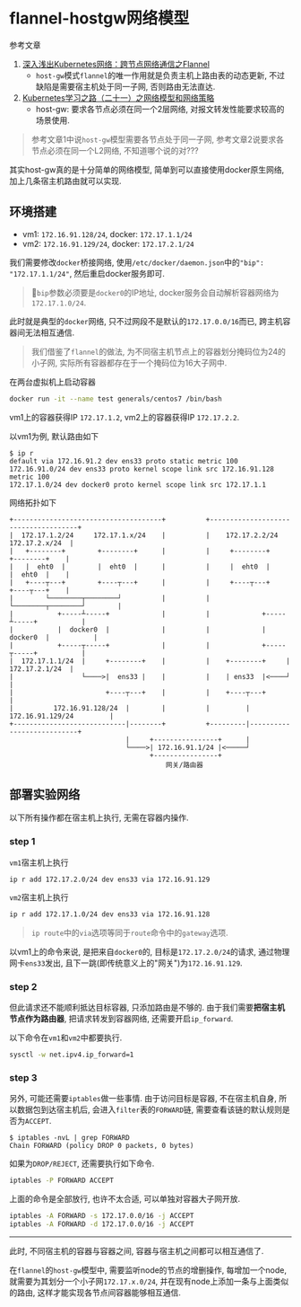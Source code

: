 # flannel-hostgw网络模型

参考文章

1. [深入浅出Kubernetes网络：跨节点网络通信之Flannel](https://cloud.tencent.com/developer/article/1450296)
    - `host-gw`模式`flannel`的唯一作用就是负责主机上路由表的动态更新, 不过缺陷是需要宿主机处于同一子网, 否则路由无法直达. 
2. [Kubernetes学习之路（二十一）之网络模型和网络策略](https://www.cnblogs.com/linuxk/p/10517055.html)
    - host-gw: 要求各节点必须在同一个2层网络, 对报文转发性能要求较高的场景使用.

> 参考文章1中说`host-gw`模型需要各节点处于同一子网, 参考文章2说要求各节点必须在同一个L2网络, 不知道哪个说的对???

其实host-gw真的是十分简单的网络模型, 简单到可以直接使用docker原生网络, 加上几条宿主机路由就可以实现.

## 环境搭建

- vm1: `172.16.91.128/24`, docker: `172.17.1.1/24`
- vm2: `172.16.91.129/24`, docker: `172.17.2.1/24`

我们需要修改`docker`桥接网络, 使用`/etc/docker/daemon.json`中的`"bip": "172.17.1.1/24"`, 然后重启docker服务即可. 

> `bip`参数必须要是`docker0`的IP地址, docker服务会自动解析容器网络为`172.17.1.0/24`.

此时就是典型的`docker`网络, 只不过网段不是默认的`172.17.0.0/16`而已, 跨主机容器间无法相互通信.

> 我们借鉴了`flannel`的做法, 为不同宿主机节点上的容器划分掩码位为24的小子网, 实际所有容器都存在于一个掩码位为16大子网中.

在两台虚拟机上启动容器

```bash
docker run -it --name test generals/centos7 /bin/bash
```

vm1上的容器获得IP `172.17.1.2`, vm2上的容器获得IP `172.17.2.2`.

以vm1为例, 默认路由如下

```console
$ ip r 
default via 172.16.91.2 dev ens33 proto static metric 100
172.16.91.0/24 dev ens33 proto kernel scope link src 172.16.91.128 metric 100
172.17.1.0/24 dev docker0 proto kernel scope link src 172.17.1.1
```

网络拓扑如下

```
+-------------------------------------+          +-------------------------------------+
|  172.17.1.2/24     172.17.1.x/24    |          |    172.17.2.2/24     172.17.2.x/24  |
|   +--------+        +--------+      |          |     +--------+        +--------+    |
|   |  eht0  |        |  eht0  |      |          |     |  eht0  |        |  eht0  |    |
|   +----┬---+        +----┬---+      |          |     +----┬---+        +----┬---+    |
|        └────────┬────────┘          |          |          └────────┬────────┘        |
|           +-----┴-----+             |          |             +-----┴-----+           |
|           |  docker0  |             |          |             |  docker0  |           |
|           +-----┬-----+             |          |             +-----┬-----+           |
|  172.17.1.1/24  |     +--------+    |          |    +--------+     |  172.17.2.1/24  |
|                 └────>|  ens33 |    |          |    | ens33  |<────┘                 |
|                       +----┬---+    |          |    +----┬---+                       |
|          172.16.91.128/24  |        |          |         |  172.16.91.129/24         |
+----------------------------|--------+          +---------|---------------------------+
                             |     +----------------+      |                             
                             └────>| 172.16.91.1/24 |<─────┘                             
                                   +----------------+
                                       网关/路由器
```

## 部署实验网络

以下所有操作都在宿主机上执行, 无需在容器内操作.

### step 1

`vm1`宿主机上执行

```
ip r add 172.17.2.0/24 dev ens33 via 172.16.91.129
```

`vm2`宿主机上执行

```bash
ip r add 172.17.1.0/24 dev ens33 via 172.16.91.128
```

> `ip route`中的`via`选项等同于`route`命令中的`gateway`选项.

以vm1上的命令来说, 是把来自`docker0`的, 目标是`172.17.2.0/24`的请求, 通过物理网卡`ens33`发出, 且下一跳(即传统意义上的"网关")为`172.16.91.129`. 

### step 2

但此请求还不能顺利抵达目标容器, 只添加路由是不够的. 由于我们需要**把宿主机节点作为路由器**, 把请求转发到容器网络, 还需要开启`ip_forward`.

以下命令在`vm1`和`vm2`中都要执行.

```bash
sysctl -w net.ipv4.ip_forward=1
```

### step 3

另外, 可能还需要`iptables`做一些事情. 由于访问目标是容器, 不在宿主机自身, 所以数据包到达宿主机后, 会进入`filter`表的`FORWARD`链, 需要查看该链的默认规则是否为`ACCEPT`.

```console
$ iptables -nvL | grep FORWARD
Chain FORWARD (policy DROP 0 packets, 0 bytes)
```

如果为`DROP/REJECT`, 还需要执行如下命令.

```bash
iptables -P FORWARD ACCEPT
```

上面的命令是全部放行, 也许不太合适, 可以单独对容器大子网开放.

```bash
iptables -A FORWARD -s 172.17.0.0/16 -j ACCEPT
iptables -A FORWARD -d 172.17.0.0/16 -j ACCEPT
```

------

此时, 不同宿主机的容器与容器之间, 容器与宿主机之间都可以相互通信了.

在`flannel`的`host-gw`模型中, 需要监听node的节点的增删操作, 每增加一个node, 就需要为其划分一个小子网`172.17.x.0/24`, 并在现有node上添加一条与上面类似的路由, 这样才能实现各节点间容器能够相互通信.
